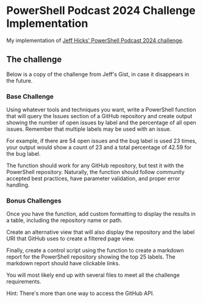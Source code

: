 # PowerShell Podcast 2024 Challenge Implementation

My implementation of [Jeff Hicks' PowerShell Podcast 2024 challenge](https://gist.github.com/jdhitsolutions/36f16e9b2d89353cfa93edc8e4b5b3c3).

## The challenge

Below is a copy of the challenge from Jeff's Gist, in case it disappears in the future.

### Base Challenge

Using whatever tools and techniques you want, write a PowerShell function that will query the Issues section of a GitHub repository and create output showing the number of open issues by label and the percentage of all open issues.
Remember that multiple labels may be used with an issue.

For example, if there are 54 open issues and the bug label is used 23 times, your output would show a count of 23 and a total percentage of 42.59 for the bug label.

The function should work for any GitHub repository, but test it with the PowerShell repository.
Naturally, the function should follow community accepted best practices, have parameter validation, and proper error handling.

### Bonus Challenges

Once you have the function, add custom formatting to display the results in a table, including the repository name or path.

Create an alternative view that will also display the repository and the label URI that GitHub uses to create a filtered page view.

Finally, create a control script using the function to create a markdown report for the PowerShell repository showing the top 25 labels.
The markdown report should have clickable links.

You will most likely end up with several files to meet all the challenge requirements.

Hint: There's more than one way to access the GitHub API.
